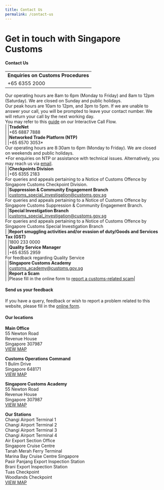 ```yaml
---
title: Contact Us
permalink: /contact-us
---
```


# Get in touch with Singapore Customs


#### Contact Us

|	|
| -------- |
|**Enquiries on Customs Procedures**<br>|
|+65 6355 2000 <br>
Our operating hours are 8am to 6pm (Monday to Friday) and 8am to 12pm (Saturday). We are closed on Sunday and public holidays. <br>
Our peak hours are 10am to 12pm, and 3pm to 5pm. If we are unable to answer your call, you will be prompted to leave your contact number. We will return your call by the next working day. <br>
You may refer to this [guide](/files/eservices/Guide-to-Interactive-Call-Flow.pdf) on our Interactive Call Flow. <br>|
|**TradeNet**<br>|
|+65 6887 7888<br>|
|**Networked Trade Platform (NTP)**<br>|
|+65 6570 3053*<br>
Our operating hours are 8:30am to 6pm (Monday to Friday). We are closed on weekends and public holidays.<br>
*For enquiries on NTP or assistance with technical issues. Alternatively, you may reach us via <a href="https://www.ntp.gov.sg/public/helpdesk/singapore-customs">email</a>.<br>|
|**Checkpoints Division**<br>|
|+65 6355 2183<br>
For queries and appeals pertaining to a Notice of Customs Offence by Singapore Customs Checkpoint Division. <br>|
|**Suppression & Community Engagement Branch**<br>|
|[customs_special_investigation@customs.gov.sg](mailto:customs_special_investigation@customs.gov.sg) <br>
For queries and appeals pertaining to a Notice of Customs Offence by Singapore Customs Suppression & Community Engagement Branch. <br>|
|**Special Investigation Branch**<br>|
|[customs_special_investigation@customs.gov.sg](mailto:customs_special_investigation@customs.gov.sg) <br>
For queries and appeals pertaining to a Notice of Customs Offence by Singapore Customs Special Investigation Branch<br>|
|**Report smuggling activities and/or evasion of duty/Goods and Services Tax (GST)**<br>|
|1800 233 0000<br>|
|**Quality Service Manager**<br>|
|+65 6355 2959<br>
For feedback regarding Quality Service<br>|
|**Singapore Customs Academy**<br>|
|[customs_academy@customs.gov.sg](mailto:customs_academy@customs.gov.sg)<br>|
|**Report a Scam**<br>|
|Please fill in the online form to [report a customs-related scam](https://form.gov.sg/6302ffcdf87eed00124e0b2d)|


#### Send us your feedback <br>
If you have a query, feedback or wish to report a problem related to this website, please fill in the [online form](/feedback/).

#### Our locations <br>

**Main Office**<br>
55 Newton Road <br>
Revenue House<br>
Singapore 307987<br>
[VIEW MAP ](https://www.google.com/maps/place/Singapore+Customs/@1.2902028,103.7759468,13z/data=!4m5!3m4!1s0x31da19e7aaf7447d:0xba6a0d457d4d2d28!8m2!3d1.3194233!4d103.8418284)

**Customs Operations Command**<br>
1 Bulim Drive<br>
Singapore 648171<br>
[VIEW MAP ](https://www.google.com/maps/place/Customs+Operations+Command/@1.3542604,103.6985735,17z/data=!3m1!4b1!4m5!3m4!1s0x31da0fe38d43e355:0x722e37586657a61a!8m2!3d1.3542604!4d103.7007622?shorturl=1)

**Singapore Customs Academy**<br>
55 Newton Road<br>
Revenue House<br>
Singapore 307987<br>
[VIEW MAP](https://www.google.com/maps?q=55+Newton+Road+Revenue+House+Singapore+307987) 

**Our Stations**<br>
Changi Airport Terminal 1<br>
Changi Airport Terminal 2<br>
Changi Airport Terminal 3<br>
Changi Airport Terminal 4<br>
Air Export Section Office<br>
Singapore Cruise Centre<br>
Tanah Merah Ferry Terminal<br>
Marina Bay Cruise Centre Singapore <br>
Pasir Panjang Export Inspection Station <br>
Brani Export Inspection Station<br>
Tuas Checkpoint<br>
Woodlands Checkpoint<br>
[VIEW MAP ](https://www.google.com/maps?q=Changi+Airport+Terminal+1+Changi+Airport+Terminal+2+Changi+Airport+Terminal+3+Changi+Airport+Terminal+4+Air+Export+Section+Office+Singapore+Cruise+Centre+Tanah+Merah+Ferry+Terminal+Marina+Bay+Cruise+Centre+Singapore+Pasir+Panjang+Export+Inspection+Station+Brani+Export+Inspection+Station+Tuas+Checkpoint+Woodlands+Checkpoint)
